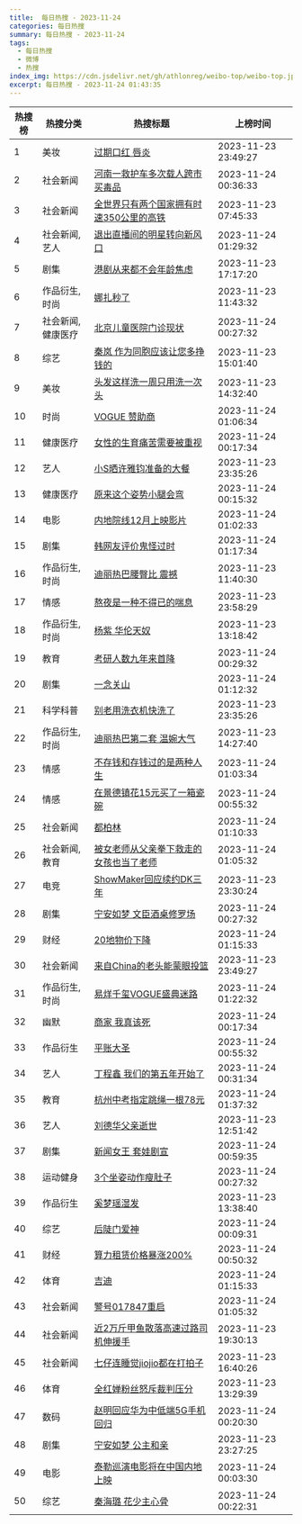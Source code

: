 ```yaml
---
title:  每日热搜 - 2023-11-24
categories: 每日热搜
summary: 每日热搜 - 2023-11-24
tags:
  - 每日热搜
  - 微博
  - 热搜
index_img: https://cdn.jsdelivr.net/gh/athlonreg/weibo-top/weibo-top.jpeg
excerpt: 每日热搜 - 2023-11-24 01:43:35
---
```


| 热搜榜 | 热搜分类 | 热搜标题 | 上榜时间 |
| --- | --- | --- | --- |
| 1 | 美妆 | [过期口红 唇炎](https://s.weibo.com/weibo%3Fq%3D%2523%E8%BF%87%E6%9C%9F%E5%8F%A3%E7%BA%A2%20%E5%94%87%E7%82%8E%2523) | 2023-11-23 23:49:27 | 
| 2 | 社会新闻 | [河南一救护车多次载人跨市买毒品](https://s.weibo.com/weibo%3Fq%3D%2523%E6%B2%B3%E5%8D%97%E4%B8%80%E6%95%91%E6%8A%A4%E8%BD%A6%E5%A4%9A%E6%AC%A1%E8%BD%BD%E4%BA%BA%E8%B7%A8%E5%B8%82%E4%B9%B0%E6%AF%92%E5%93%81%2523) | 2023-11-24 00:36:33 | 
| 3 | 社会新闻 | [全世界只有两个国家拥有时速350公里的高铁](https://s.weibo.com/weibo%3Fq%3D%2523%E5%85%A8%E4%B8%96%E7%95%8C%E5%8F%AA%E6%9C%89%E4%B8%A4%E4%B8%AA%E5%9B%BD%E5%AE%B6%E6%8B%A5%E6%9C%89%E6%97%B6%E9%80%9F350%E5%85%AC%E9%87%8C%E7%9A%84%E9%AB%98%E9%93%81%2523) | 2023-11-23 07:45:33 | 
| 4 | 社会新闻,艺人 | [退出直播间的明星转向新风口](https://s.weibo.com/weibo%3Fq%3D%2523%E9%80%80%E5%87%BA%E7%9B%B4%E6%92%AD%E9%97%B4%E7%9A%84%E6%98%8E%E6%98%9F%E8%BD%AC%E5%90%91%E6%96%B0%E9%A3%8E%E5%8F%A3%2523) | 2023-11-24 01:29:32 | 
| 5 | 剧集 | [港剧从来都不会年龄焦虑](https://s.weibo.com/weibo%3Fq%3D%2523%E6%B8%AF%E5%89%A7%E4%BB%8E%E6%9D%A5%E9%83%BD%E4%B8%8D%E4%BC%9A%E5%B9%B4%E9%BE%84%E7%84%A6%E8%99%91%2523) | 2023-11-23 17:17:20 | 
| 6 | 作品衍生,时尚 | [娜扎秒了](https://s.weibo.com/weibo%3Fq%3D%2523%E5%A8%9C%E6%89%8E%E7%A7%92%E4%BA%86%2523) | 2023-11-23 11:43:32 | 
| 7 | 社会新闻,健康医疗 | [北京儿童医院门诊现状](https://s.weibo.com/weibo%3Fq%3D%2523%E5%8C%97%E4%BA%AC%E5%84%BF%E7%AB%A5%E5%8C%BB%E9%99%A2%E9%97%A8%E8%AF%8A%E7%8E%B0%E7%8A%B6%2523) | 2023-11-24 00:27:32 | 
| 8 | 综艺 | [秦岚 作为同胞应该让您多挣钱的](https://s.weibo.com/weibo%3Fq%3D%2523%E7%A7%A6%E5%B2%9A%20%E4%BD%9C%E4%B8%BA%E5%90%8C%E8%83%9E%E5%BA%94%E8%AF%A5%E8%AE%A9%E6%82%A8%E5%A4%9A%E6%8C%A3%E9%92%B1%E7%9A%84%2523) | 2023-11-23 15:01:40 | 
| 9 | 美妆 | [头发这样洗一周只用洗一次头](https://s.weibo.com/weibo%3Fq%3D%2523%E5%A4%B4%E5%8F%91%E8%BF%99%E6%A0%B7%E6%B4%97%E4%B8%80%E5%91%A8%E5%8F%AA%E7%94%A8%E6%B4%97%E4%B8%80%E6%AC%A1%E5%A4%B4%2523) | 2023-11-23 14:32:40 | 
| 10 | 时尚 | [VOGUE 赞助商](https://s.weibo.com/weibo%3Fq%3D%2523VOGUE%20%E8%B5%9E%E5%8A%A9%E5%95%86%2523) | 2023-11-24 01:06:34 | 
| 11 | 健康医疗 | [女性的生育痛苦需要被重视](https://s.weibo.com/weibo%3Fq%3D%2523%E5%A5%B3%E6%80%A7%E7%9A%84%E7%94%9F%E8%82%B2%E7%97%9B%E8%8B%A6%E9%9C%80%E8%A6%81%E8%A2%AB%E9%87%8D%E8%A7%86%2523) | 2023-11-24 00:17:34 | 
| 12 | 艺人 | [小S晒许雅钧准备的大餐](https://s.weibo.com/weibo%3Fq%3D%2523%E5%B0%8FS%E6%99%92%E8%AE%B8%E9%9B%85%E9%92%A7%E5%87%86%E5%A4%87%E7%9A%84%E5%A4%A7%E9%A4%90%2523) | 2023-11-23 23:35:26 | 
| 13 | 健康医疗 | [原来这个姿势小腿会弯](https://s.weibo.com/weibo%3Fq%3D%2523%E5%8E%9F%E6%9D%A5%E8%BF%99%E4%B8%AA%E5%A7%BF%E5%8A%BF%E5%B0%8F%E8%85%BF%E4%BC%9A%E5%BC%AF%2523) | 2023-11-24 00:15:32 | 
| 14 | 电影 | [内地院线12月上映影片](https://s.weibo.com/weibo%3Fq%3D%2523%E5%86%85%E5%9C%B0%E9%99%A2%E7%BA%BF12%E6%9C%88%E4%B8%8A%E6%98%A0%E5%BD%B1%E7%89%87%2523) | 2023-11-24 01:02:33 | 
| 15 | 剧集 | [韩网友评价鬼怪过时](https://s.weibo.com/weibo%3Fq%3D%2523%E9%9F%A9%E7%BD%91%E5%8F%8B%E8%AF%84%E4%BB%B7%E9%AC%BC%E6%80%AA%E8%BF%87%E6%97%B6%2523) | 2023-11-24 01:17:34 | 
| 16 | 作品衍生,时尚 | [迪丽热巴腰臀比 震撼](https://s.weibo.com/weibo%3Fq%3D%2523%E8%BF%AA%E4%B8%BD%E7%83%AD%E5%B7%B4%E8%85%B0%E8%87%80%E6%AF%94%20%E9%9C%87%E6%92%BC%2523) | 2023-11-23 11:40:30 | 
| 17 | 情感 | [熬夜是一种不得已的喘息](https://s.weibo.com/weibo%3Fq%3D%2523%E7%86%AC%E5%A4%9C%E6%98%AF%E4%B8%80%E7%A7%8D%E4%B8%8D%E5%BE%97%E5%B7%B2%E7%9A%84%E5%96%98%E6%81%AF%2523) | 2023-11-23 23:58:29 | 
| 18 | 作品衍生,时尚 | [杨紫 华伦天奴](https://s.weibo.com/weibo%3Fq%3D%2523%E6%9D%A8%E7%B4%AB%20%E5%8D%8E%E4%BC%A6%E5%A4%A9%E5%A5%B4%2523) | 2023-11-23 13:18:42 | 
| 19 | 教育 | [考研人数九年来首降](https://s.weibo.com/weibo%3Fq%3D%2523%E8%80%83%E7%A0%94%E4%BA%BA%E6%95%B0%E4%B9%9D%E5%B9%B4%E6%9D%A5%E9%A6%96%E9%99%8D%2523) | 2023-11-24 00:29:32 | 
| 20 | 剧集 | [一念关山](https://s.weibo.com/weibo%3Fq%3D%2523%E4%B8%80%E5%BF%B5%E5%85%B3%E5%B1%B1%2523) | 2023-11-24 01:12:32 | 
| 21 | 科学科普 | [别老用洗衣机快洗了](https://s.weibo.com/weibo%3Fq%3D%2523%E5%88%AB%E8%80%81%E7%94%A8%E6%B4%97%E8%A1%A3%E6%9C%BA%E5%BF%AB%E6%B4%97%E4%BA%86%2523) | 2023-11-23 23:35:26 | 
| 22 | 作品衍生,时尚 | [迪丽热巴第二套 温婉大气](https://s.weibo.com/weibo%3Fq%3D%2523%E8%BF%AA%E4%B8%BD%E7%83%AD%E5%B7%B4%E7%AC%AC%E4%BA%8C%E5%A5%97%20%E6%B8%A9%E5%A9%89%E5%A4%A7%E6%B0%94%2523) | 2023-11-23 14:27:40 | 
| 23 | 情感 | [不存钱和存钱过的是两种人生](https://s.weibo.com/weibo%3Fq%3D%2523%E4%B8%8D%E5%AD%98%E9%92%B1%E5%92%8C%E5%AD%98%E9%92%B1%E8%BF%87%E7%9A%84%E6%98%AF%E4%B8%A4%E7%A7%8D%E4%BA%BA%E7%94%9F%2523) | 2023-11-24 01:03:34 | 
| 24 | 情感 | [在景德镇花15元买了一箱瓷碗](https://s.weibo.com/weibo%3Fq%3D%2523%E5%9C%A8%E6%99%AF%E5%BE%B7%E9%95%87%E8%8A%B115%E5%85%83%E4%B9%B0%E4%BA%86%E4%B8%80%E7%AE%B1%E7%93%B7%E7%A2%97%2523) | 2023-11-24 00:55:32 | 
| 25 | 社会新闻 | [都柏林](https://s.weibo.com/weibo%3Fq%3D%2523%E9%83%BD%E6%9F%8F%E6%9E%97%2523) | 2023-11-24 01:10:33 | 
| 26 | 社会新闻,教育 | [被女老师从父亲拳下救走的女孩也当了老师](https://s.weibo.com/weibo%3Fq%3D%2523%E8%A2%AB%E5%A5%B3%E8%80%81%E5%B8%88%E4%BB%8E%E7%88%B6%E4%BA%B2%E6%8B%B3%E4%B8%8B%E6%95%91%E8%B5%B0%E7%9A%84%E5%A5%B3%E5%AD%A9%E4%B9%9F%E5%BD%93%E4%BA%86%E8%80%81%E5%B8%88%2523) | 2023-11-24 01:05:32 | 
| 27 | 电竞 | [ShowMaker回应续约DK三年](https://s.weibo.com/weibo%3Fq%3D%2523ShowMaker%E5%9B%9E%E5%BA%94%E7%BB%AD%E7%BA%A6DK%E4%B8%89%E5%B9%B4%2523) | 2023-11-23 23:30:24 | 
| 28 | 剧集 | [宁安如梦 文臣酒桌修罗场](https://s.weibo.com/weibo%3Fq%3D%2523%E5%AE%81%E5%AE%89%E5%A6%82%E6%A2%A6%20%E6%96%87%E8%87%A3%E9%85%92%E6%A1%8C%E4%BF%AE%E7%BD%97%E5%9C%BA%2523) | 2023-11-24 00:27:32 | 
| 29 | 财经 | [20地物价下降](https://s.weibo.com/weibo%3Fq%3D%252320%E5%9C%B0%E7%89%A9%E4%BB%B7%E4%B8%8B%E9%99%8D%2523) | 2023-11-24 01:15:33 | 
| 30 | 社会新闻 | [来自China的老头能蒙眼投篮](https://s.weibo.com/weibo%3Fq%3D%2523%E6%9D%A5%E8%87%AAChina%E7%9A%84%E8%80%81%E5%A4%B4%E8%83%BD%E8%92%99%E7%9C%BC%E6%8A%95%E7%AF%AE%2523) | 2023-11-23 23:49:27 | 
| 31 | 作品衍生,时尚 | [易烊千玺VOGUE盛典迷路](https://s.weibo.com/weibo%3Fq%3D%2523%E6%98%93%E7%83%8A%E5%8D%83%E7%8E%BAVOGUE%E7%9B%9B%E5%85%B8%E8%BF%B7%E8%B7%AF%2523) | 2023-11-24 01:22:32 | 
| 32 | 幽默 | [商家 我真该死](https://s.weibo.com/weibo%3Fq%3D%2523%E5%95%86%E5%AE%B6%20%E6%88%91%E7%9C%9F%E8%AF%A5%E6%AD%BB%2523) | 2023-11-24 00:17:34 | 
| 33 | 作品衍生 | [平账大圣](https://s.weibo.com/weibo%3Fq%3D%2523%E5%B9%B3%E8%B4%A6%E5%A4%A7%E5%9C%A3%2523) | 2023-11-24 00:55:32 | 
| 34 | 艺人 | [丁程鑫 我们的第五年开始了](https://s.weibo.com/weibo%3Fq%3D%2523%E4%B8%81%E7%A8%8B%E9%91%AB%20%E6%88%91%E4%BB%AC%E7%9A%84%E7%AC%AC%E4%BA%94%E5%B9%B4%E5%BC%80%E5%A7%8B%E4%BA%86%2523) | 2023-11-24 00:31:34 | 
| 35 | 教育 | [杭州中考指定跳绳一根78元](https://s.weibo.com/weibo%3Fq%3D%2523%E6%9D%AD%E5%B7%9E%E4%B8%AD%E8%80%83%E6%8C%87%E5%AE%9A%E8%B7%B3%E7%BB%B3%E4%B8%80%E6%A0%B978%E5%85%83%2523) | 2023-11-24 01:37:32 | 
| 36 | 艺人 | [刘德华父亲逝世](https://s.weibo.com/weibo%3Fq%3D%2523%E5%88%98%E5%BE%B7%E5%8D%8E%E7%88%B6%E4%BA%B2%E9%80%9D%E4%B8%96%2523) | 2023-11-23 12:51:42 | 
| 37 | 剧集 | [新闻女王 套娃剧宣](https://s.weibo.com/weibo%3Fq%3D%2523%E6%96%B0%E9%97%BB%E5%A5%B3%E7%8E%8B%20%E5%A5%97%E5%A8%83%E5%89%A7%E5%AE%A3%2523) | 2023-11-24 00:59:35 | 
| 38 | 运动健身 | [3个坐姿动作瘦肚子](https://s.weibo.com/weibo%3Fq%3D%25233%E4%B8%AA%E5%9D%90%E5%A7%BF%E5%8A%A8%E4%BD%9C%E7%98%A6%E8%82%9A%E5%AD%90%2523) | 2023-11-24 00:27:32 | 
| 39 | 作品衍生 | [奚梦瑶湿发](https://s.weibo.com/weibo%3Fq%3D%2523%E5%A5%9A%E6%A2%A6%E7%91%B6%E6%B9%BF%E5%8F%91%2523) | 2023-11-23 13:38:40 | 
| 40 | 综艺 | [后陡门爱神](https://s.weibo.com/weibo%3Fq%3D%2523%E5%90%8E%E9%99%A1%E9%97%A8%E7%88%B1%E7%A5%9E%2523) | 2023-11-24 00:09:31 | 
| 41 | 财经 | [算力租赁价格暴涨200%](https://s.weibo.com/weibo%3Fq%3D%2523%E7%AE%97%E5%8A%9B%E7%A7%9F%E8%B5%81%E4%BB%B7%E6%A0%BC%E6%9A%B4%E6%B6%A8200%25%2523) | 2023-11-24 00:50:32 | 
| 42 | 体育 | [吉迪](https://s.weibo.com/weibo%3Fq%3D%2523%E5%90%89%E8%BF%AA%2523) | 2023-11-24 01:15:33 | 
| 43 | 社会新闻 | [警号017847重启](https://s.weibo.com/weibo%3Fq%3D%2523%E8%AD%A6%E5%8F%B7017847%E9%87%8D%E5%90%AF%2523) | 2023-11-24 01:05:32 | 
| 44 | 社会新闻 | [近2万斤甲鱼散落高速过路司机伸援手](https://s.weibo.com/weibo%3Fq%3D%2523%E8%BF%912%E4%B8%87%E6%96%A4%E7%94%B2%E9%B1%BC%E6%95%A3%E8%90%BD%E9%AB%98%E9%80%9F%E8%BF%87%E8%B7%AF%E5%8F%B8%E6%9C%BA%E4%BC%B8%E6%8F%B4%E6%89%8B%2523) | 2023-11-23 19:30:13 | 
| 45 | 社会新闻 | [七仔连睡觉jiojio都在打拍子](https://s.weibo.com/weibo%3Fq%3D%2523%E4%B8%83%E4%BB%94%E8%BF%9E%E7%9D%A1%E8%A7%89jiojio%E9%83%BD%E5%9C%A8%E6%89%93%E6%8B%8D%E5%AD%90%2523) | 2023-11-23 16:40:26 | 
| 46 | 体育 | [全红婵粉丝怒斥裁判压分](https://s.weibo.com/weibo%3Fq%3D%2523%E5%85%A8%E7%BA%A2%E5%A9%B5%E7%B2%89%E4%B8%9D%E6%80%92%E6%96%A5%E8%A3%81%E5%88%A4%E5%8E%8B%E5%88%86%2523) | 2023-11-23 13:29:39 | 
| 47 | 数码 | [赵明回应华为中低端5G手机回归](https://s.weibo.com/weibo%3Fq%3D%2523%E8%B5%B5%E6%98%8E%E5%9B%9E%E5%BA%94%E5%8D%8E%E4%B8%BA%E4%B8%AD%E4%BD%8E%E7%AB%AF5G%E6%89%8B%E6%9C%BA%E5%9B%9E%E5%BD%92%2523) | 2023-11-24 00:20:30 | 
| 48 | 剧集 | [宁安如梦 公主和亲](https://s.weibo.com/weibo%3Fq%3D%2523%E5%AE%81%E5%AE%89%E5%A6%82%E6%A2%A6%20%E5%85%AC%E4%B8%BB%E5%92%8C%E4%BA%B2%2523) | 2023-11-23 23:27:25 | 
| 49 | 电影 | [泰勒巡演电影将在中国内地上映](https://s.weibo.com/weibo%3Fq%3D%2523%E6%B3%B0%E5%8B%92%E5%B7%A1%E6%BC%94%E7%94%B5%E5%BD%B1%E5%B0%86%E5%9C%A8%E4%B8%AD%E5%9B%BD%E5%86%85%E5%9C%B0%E4%B8%8A%E6%98%A0%2523) | 2023-11-24 00:03:30 | 
| 50 | 综艺 | [秦海璐 花少主心骨](https://s.weibo.com/weibo%3Fq%3D%2523%E7%A7%A6%E6%B5%B7%E7%92%90%20%E8%8A%B1%E5%B0%91%E4%B8%BB%E5%BF%83%E9%AA%A8%2523) | 2023-11-24 00:22:31 | 

